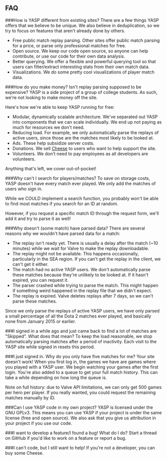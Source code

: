 FAQ
----
###How is YASP different from existing sites?
There are a few things YASP offers that we believe to be unique.  We also believe in deduplication, so we try to focus on features that aren't already done by others.
* Free public match replay parsing.  Other sites offer public match parsing for a price, or parse only professional matches for free.
* Open source.  We keep our code open source, so anyone can help contribute, or use our code for their own data analysis.
* Better querying.  We offer a flexible and powerful querying tool so that users can filter/extract interesting stats from their own match data.
* Visualizations.  We do some pretty cool visualizations of player match data.

###How do you make money?  Isn't replay parsing supposed to be expensive?
YASP is a side project of a group of college students.  As such, we're not looking to make money off the site.

Here's how we're able to keep YASP running for free:
* Modular, dynamically scalable architecture.  We've separated out YASP into components that we can scale individually.  We end up not paying as much for resources we don't need.
* Reducing load.  For example, we only automatically parse the replays of active users, since those are the matches most likely to be looked at.
* Ads. These help subsidize server costs.
* Donations.  We sell <a href='/carry' target="_blank">Cheese</a> to users who want to help support the site.
* Volunteers.  We don't need to pay employees as all developers are volunteers.

Anything that's left, we cover out-of-pocket!

###Why can't I search for players/matches?
To save on storage costs, YASP doesn't have every match ever played.  We only add the matches of users who sign in.

While we COULD implement a search function, you probably won't be able to find most matches if you search for an ID at random.

However, if you request a specific match ID through the request form, we'll add it and try to parse it as well!

###Why doesn't (some match) have parsed data?
There are several reasons why we wouldn't have parsed data for a match:
* The replay isn't ready yet.  There is usually a delay after the match (~10 minutes) while we wait for Valve to make the replay downloadable. 
* The replay might not be available.  This happens occasionally, particularly in the SEA region.  If you can't get the replay in the client, we can't get it either.
* The match had no active YASP users.  We don't automatically parse these matches because they're unlikely to be looked at.  If it hasn't expired, you can request it.
* The parser crashed while trying to parse the match.  This might happen if something weird happened in the replay file that we didn't expect.
* The replay is expired.  Valve deletes replays after 7 days, so we can't parse these matches.

Since we only parse the replays of active YASP users, we have only parsed a small percentage of all the Dota 2 matches ever played, and basically none from January 2015 or earlier.

###I signed in a while ago and just came back to find a lot of matches are "Skipped".  What does that mean?
To keep the load reasonable, we stop automatically parsing matches after a period of inactivity.
Each visit to the YASP site while signed in resets this period.
           
###I just signed in.  Why do you only have five matches for me?  Your site doesn't work!
When you first log in, the games we have are games where you played with a YASP user.
We begin watching your games after the first login.
You're also added to a queue to get your full match history.  This can take a while depending on how long the queue is.

Note on full history: due to Valve API limitations, we can only get 500 games per hero per player.
If you really wanted, you could request the remaining matches manually by ID.

###Can I use YASP code in my own project?
YASP is licensed under the GNU GPLv3. 
This means you can use YASP if your project is under the same license (free and open source).
We also ask that you give us attribution in your project if you use our code.

###I want to develop a feature/I found a bug!  What do I do?
Start a thread on GitHub if you'd like to work on a feature or report a bug.

###I can't code, but I still want to help!
If you're not a developer, you can buy some Cheese.